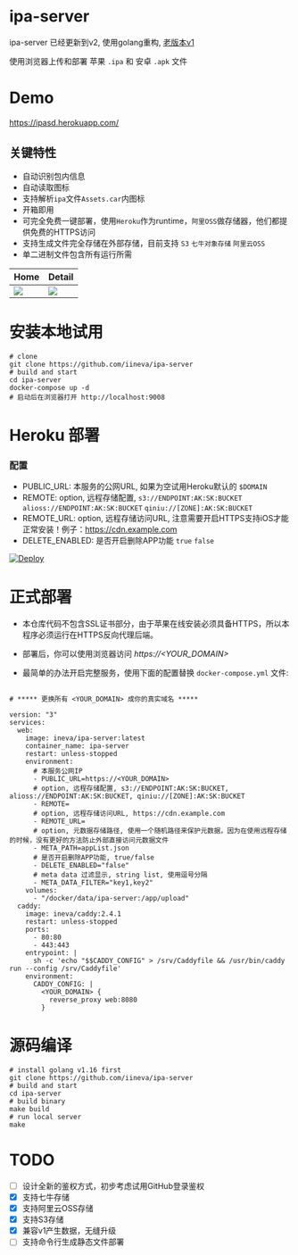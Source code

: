 # ipa-server

ipa-server 已经更新到v2, 使用golang重构, [老版本v1](https://github.com/iineva/ipa-server/tree/v1)

使用浏览器上传和部署 苹果 `.ipa` 和 安卓 `.apk` 文件

# Demo

<https://ipasd.herokuapp.com/>

## 关键特性

* 自动识别包内信息
* 自动读取图标
* 支持解析`ipa`文件`Assets.car`内图标
* 开箱即用
* 可完全免费一键部署，使用`Heroku`作为runtime，`阿里OSS`做存储器，他们都提供免费的HTTPS访问
* 支持生成文件完全存储在外部存储，目前支持 `S3` `七牛对象存储` `阿里云OSS`
* 单二进制文件包含所有运行所需

Home | Detail |
 --- | ---
![](snapshot/zh-cn/1.jpg) | ![](snapshot/zh-cn/2.jpg)

# 安装本地试用

```shell
# clone
git clone https://github.com/iineva/ipa-server
# build and start
cd ipa-server
docker-compose up -d
# 启动后在浏览器打开 http://localhost:9008
```

# Heroku 部署

### 配置

* PUBLIC_URL: 本服务的公网URL, 如果为空试用Heroku默认的 `$DOMAIN`
* REMOTE: option, 远程存储配置, `s3://ENDPOINT:AK:SK:BUCKET` `alioss://ENDPOINT:AK:SK:BUCKET` `qiniu://[ZONE]:AK:SK:BUCKET`
* REMOTE_URL: option, 远程存储访问URL, 注意需要开启HTTPS支持iOS才能正常安装！例子：https://cdn.example.com
* DELETE_ENABLED: 是否开启删除APP功能 `true` `false`

[![Deploy](https://www.herokucdn.com/deploy/button.svg)](https://heroku.com/deploy?template=https://github.com/iineva/ipa-server)

# 正式部署

* 本仓库代码不包含SSL证书部分，由于苹果在线安装必须具备HTTPS，所以本程序必须运行在HTTPS反向代理后端。

* 部署后，你可以使用浏览器访问 *https://\<YOUR_DOMAIN\>*

* 最简单的办法开启完整服务，使用下面的配置替换 `docker-compose.yml` 文件:

```

# ***** 更换所有 <YOUR_DOMAIN> 成你的真实域名 *****

version: "3"
services:
  web:
    image: ineva/ipa-server:latest
    container_name: ipa-server
    restart: unless-stopped
    environment:
      # 本服务公网IP
      - PUBLIC_URL=https://<YOUR_DOMAIN>
      # option, 远程存储配置, s3://ENDPOINT:AK:SK:BUCKET, alioss://ENDPOINT:AK:SK:BUCKET, qiniu://[ZONE]:AK:SK:BUCKET
      - REMOTE=
      # option, 远程存储访问URL, https://cdn.example.com
      - REMOTE_URL=
      # option, 元数据存储路径, 使用一个随机路径来保护元数据，因为在使用远程存储的时候，没有更好的方法防止外部直接访问元数据文件
      - META_PATH=appList.json
      # 是否开启删除APP功能, true/false
      - DELETE_ENABLED="false"
      # meta data 过滤显示, string list, 使用逗号分隔
      - META_DATA_FILTER="key1,key2"
    volumes:
      - "/docker/data/ipa-server:/app/upload"
  caddy:
    image: ineva/caddy:2.4.1
    restart: unless-stopped
    ports:
      - 80:80
      - 443:443
    entrypoint: |
      sh -c 'echo "$$CADDY_CONFIG" > /srv/Caddyfile && /usr/bin/caddy run --config /srv/Caddyfile'
    environment:
      CADDY_CONFIG: |
        <YOUR_DOMAIN> {
          reverse_proxy web:8080
        }
```

# 源码编译

```shell
# install golang v1.16 first
git clone https://github.com/iineva/ipa-server
# build and start
cd ipa-server
# build binary
make build
# run local server
make
```

# TODO

- [ ] 设计全新的鉴权方式，初步考虑试用GitHub登录鉴权
- [x] 支持七牛存储
- [x] 支持阿里云OSS存储
- [x] 支持S3存储
- [x] 兼容v1产生数据，无缝升级
- [ ] 支持命令行生成静态文件部署
